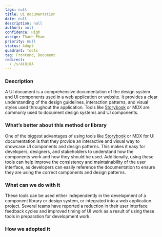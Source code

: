 ```yaml
---
tags: null
title: Ui Documentation
date: null
description: null
authors: null
confidence: High
assign: Thanh Pham
priority: null
status: Adopt
quadrant: Tools
tag: Frontend, Document
redirect:
  - /s/AiBj8A
---
```


<!-- table_of_contents d0878c8c-e206-41a2-bf67-f22427c17bde -->

### Description

A UI document is a comprehensive documentation of the design system and UI components used in a web application or website. It provides a clear understanding of the design guidelines, interaction patterns, and visual styles used throughout the application. Tools like [Storybook](https://storybook.js.org/) or MDX are commonly used to document design systems and UI components.

### What’s better about this method or library

One of the biggest advantages of using tools like [Storybook](https://storybook.js.org/) or MDX for UI documentation is that they provide an interactive and visual way to showcase UI components and design patterns. This makes it easy for developers, designers, and stakeholders to understand how the components work and how they should be used. Additionally, using these tools can help improve the consistency and maintainability of the user interface, as developers can easily reference the documentation to ensure they are using the correct components and design patterns.

### What can we do with it

These tools can be used either independently in the development of a component library or design system, or integrated into a web application project. Several teams have reported a reduction in their user interface feedback cycles and improved timing of UI work as a result of using these tools in preparation for development work.

### How we adopted it

<!-- child_database dd72a14c-8d8c-41a3-aa55-6e89ccd6ddfb -->

